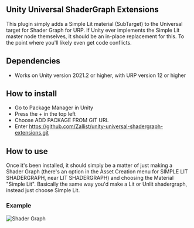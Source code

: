 ## Unity Universal ShaderGraph Extensions
This plugin simply adds a Simple Lit material (SubTarget) to the Universal target for Shader Graph for URP.
If Unity ever implements the Simple Lit master node themselves, it should be an in-place replacement for this. To the point where you'll likely even get code conflicts.

## Dependencies
* Works on Unity version 2021.2 or higher, with URP version 12 or higher

## How to install
* Go to Package Manager in Unity
* Press the + in the top left
* Choose ADD PACKAGE FROM GIT URL
* Enter https://github.com/Zallist/unity-universal-shadergraph-extensions.git

## How to use
Once it's been installed, it should simply be a matter of just making a Shader Graph (there's an option in the Asset Creation menu for SIMPLE LIT SHADERGRAPH, near LIT SHADERGRAPH) and choosing the Material "Simple Lit". Basically the same way you'd make a Lit or Unlit shadergraph, instead just choose Simple Lit.

### Example
![Shader Graph](https://i.imgur.com/r4LI0g5.png)